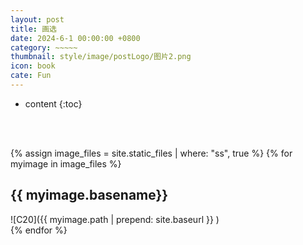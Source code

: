 ```yaml
---
layout: post
title: 画选
date: 2024-6-1 00:00:00 +0800
category: ~~~~~
thumbnail: style/image/postLogo/图片2.png
icon: book
cate: Fun
---
```


<script src="{{ '/style/js/ezoom.js' | prepend: site.baseurl    }}   "></script>
<link rel="stylesheet" href="{{ '/style/css/ezoom.css' | prepend: site.baseurl    }}" />








* content
{:toc}


<style>
  .post-content p img {
    position: relative;
    display: block;
    overflow: hidden;
    max-width: 95%;
    height: auto;
    min-height:350px;
    object-fit:cover;
    margin: 20px auto;
}
.post-container .navigation{
  height:61%;
  margin-top:3%;
}

.post-content h2{
  text-align:center;
  padding:5%;
  font-size:2.0rem;
}
.post-content h2::before{
  content:"";
}

</style>




<br>
<br>

{% assign image_files = site.static_files | where: "ss", true %}
{% for myimage in image_files    %}

##  {{ myimage.basename}}
 ![C20]({{ myimage.path | prepend: site.baseurl }} )  
{% endfor %}





<script>
var get_random_color_str=()=>{
  return `rgb(${Math.floor(Math.random()*255)} ${Math.floor(Math.random()*255)} ${Math.floor(Math.random()*255)} / ${Math.floor(Math.random()*100)}%)`
}
var get_random_color_str_bright=()=>{
  return `rgb(${Math.floor(Math.random()*255)} ${Math.floor(Math.random()*255)} ${Math.floor(Math.random()*255)} / 100%)`
}


var getRandomInt = (min, max) => {
    return Math.floor(Math.random() * (max - min + 1) + min);
}


window.onload = function() {
  $(".post-container").css("max-width","1800px")
  $(".post-container .post-content").css("box-shadow",`${get_random_color_str()}  18px 0px,${get_random_color_str()}  35px 0px,${get_random_color_str()} 45px 0px, ${get_random_color_str()}  50px 0px, ${get_random_color_str()} 55px 0px`)




  

  $("#footer").remove()
  $("#header").css("backdrop-filter","blur(51px) saturate(13)")
  $("#header").css("z-index","16")
  $("#header").empty()
  $(".page-page")[0].remove()
  // $(".navigation").empty()
  $(".a-container").append("<div><div style='margin:0 auto;margin-top:5%; width:85%; text-align:center;font-size:3.5rem'><span  style='color:white;'>Louis  Kahn</span></div> </div>")


  $(".post-content h2").css( "color",`${get_random_color_str()}`)
  $(".post-content h2").css("text-shadow",`${5}px 5px ${get_random_color_str()}`)


  $("#header").css("backdrop-filter",`blur(${getRandomInt(20,120)}px) saturate(${getRandomInt(30,100)})`)


  ezoom.onInit($('img'), {
  // options here
});
}




</script>

<script >
  

</script>
